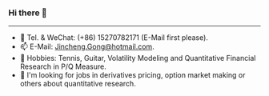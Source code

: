 <!--
**Jincheng-Gong/Jincheng-Gong** is a ✨ _special_ ✨ repository because its `README.md` (this file) appears on your GitHub profile.

Here are some ideas to get you started:

- 🔭 I’m currently working on ...
- 🌱 I’m currently learning ...
- 👯 I’m looking to collaborate on ...
- 🤔 I’m looking for help with ...
- 💬 Ask me about ...
- 📫 How to reach me: ...
- 😄 Pronouns: ...
- ⚡ Fun fact: ...
-->

### Hi there 👋

---

- 💬 Tel. & WeChat: (+86) 15270782171 (E-Mail first please).
- 📫 E-Mail: Jincheng.Gong@hotmail.com.
- 🌱 Hobbies: Tennis, Guitar, Volatility Modeling and Quantitative Financial Research in P/Q Measure.
- 🤔 I'm looking for jobs in derivatives pricing, option market making or others about quantitative research.

